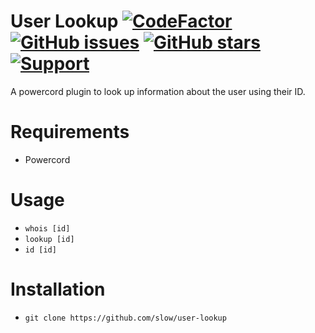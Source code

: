 # User Lookup [![CodeFactor](https://www.codefactor.io/repository/github/slow/user-lookup/badge)](https://www.codefactor.io/repository/github/slow/user-lookup) [![GitHub issues](https://img.shields.io/github/issues/slow/user-lookup?style=flat)](https://github.com/slow/user-lookup/issues) [![GitHub stars](https://img.shields.io/github/stars/slow/user-lookup?style=flat)](https://github.com/slow/user-lookup/stargazers) [![Support](https://img.shields.io/discord/887015827134632057)](https://discord.gg/HQ5N7Rcajc)
A powercord plugin to look up information about the user using their ID.

# Requirements
- Powercord

# Usage 
- `whois [id]`
- `lookup [id]`
- `id [id]`

# Installation
- `git clone https://github.com/slow/user-lookup`
